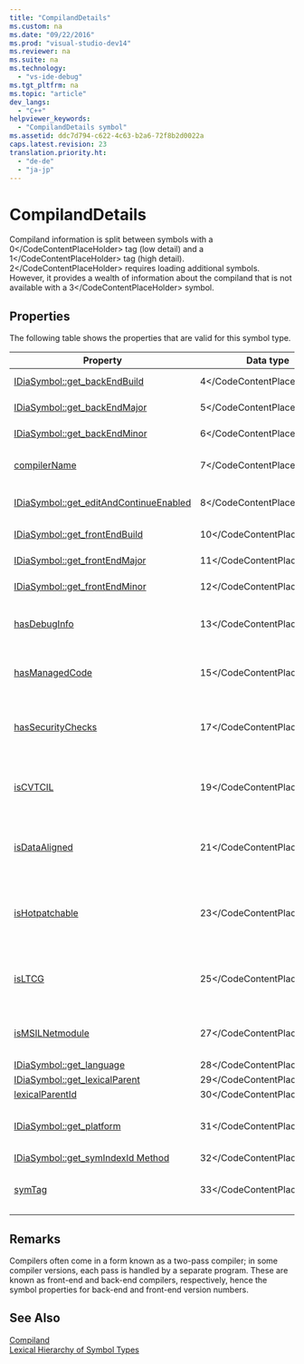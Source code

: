 ```yaml
---
title: "CompilandDetails"
ms.custom: na
ms.date: "09/22/2016"
ms.prod: "visual-studio-dev14"
ms.reviewer: na
ms.suite: na
ms.technology: 
  - "vs-ide-debug"
ms.tgt_pltfrm: na
ms.topic: "article"
dev_langs: 
  - "C++"
helpviewer_keywords: 
  - "CompilandDetails symbol"
ms.assetid: ddc7d794-c622-4c63-b2a6-72f8b2d0022a
caps.latest.revision: 23
translation.priority.ht: 
  - "de-de"
  - "ja-jp"
---
```

# CompilandDetails
Compiland information is split between symbols with a <CodeContentPlaceHolder>0\</CodeContentPlaceHolder> tag (low detail) and a <CodeContentPlaceHolder>1\</CodeContentPlaceHolder> tag (high detail). <CodeContentPlaceHolder>2\</CodeContentPlaceHolder> requires loading additional symbols. However, it provides a wealth of information about the compiland that is not available with a <CodeContentPlaceHolder>3\</CodeContentPlaceHolder> symbol.  
  
## Properties  
 The following table shows the properties that are valid for this symbol type.  
  
|Property|Data type|Description|  
|--------------|---------------|-----------------|  
|[IDiaSymbol::get_backEndBuild](../vs140/idiasymbol--get_backendbuild.md)|<CodeContentPlaceHolder>4\</CodeContentPlaceHolder>|Back-end build number of the compiler.|  
|[IDiaSymbol::get_backEndMajor](../vs140/idiasymbol--get_backendmajor.md)|<CodeContentPlaceHolder>5\</CodeContentPlaceHolder>|Back-end major version number of the compiler.|  
|[IDiaSymbol::get_backEndMinor](../vs140/idiasymbol--get_backendminor.md)|<CodeContentPlaceHolder>6\</CodeContentPlaceHolder>|Back-end minor version number of the compiler.|  
|[compilerName](../vs140/idiasymbol--get_compilername.md)|<CodeContentPlaceHolder>7\</CodeContentPlaceHolder>|Name of the compiler that produced this compiland (only in DIA SDK V8.0 or later).|  
|[IDiaSymbol::get_editAndContinueEnabled](../vs140/idiasymbol--get_editandcontinueenabled.md)|<CodeContentPlaceHolder>8\</CodeContentPlaceHolder>|<CodeContentPlaceHolder>9\</CodeContentPlaceHolder> if Edit and Continue were enabled at compilation.|  
|[IDiaSymbol::get_frontEndBuild](../vs140/idiasymbol--get_frontendbuild.md)|<CodeContentPlaceHolder>10\</CodeContentPlaceHolder>|Front-end build number of the compiler.|  
|[IDiaSymbol::get_frontEndMajor](../vs140/idiasymbol--get_frontendmajor.md)|<CodeContentPlaceHolder>11\</CodeContentPlaceHolder>|Front-end major version number of the compiler.|  
|[IDiaSymbol::get_frontEndMinor](../vs140/idiasymbol--get_frontendminor.md)|<CodeContentPlaceHolder>12\</CodeContentPlaceHolder>|Front-end minor version number of the compiler.|  
|[hasDebugInfo](../vs140/idiasymbol--get_hasdebuginfo.md)|<CodeContentPlaceHolder>13\</CodeContentPlaceHolder>|<CodeContentPlaceHolder>14\</CodeContentPlaceHolder> if this compiland has debug information (only in DIA SDK V8.0 or later).|  
|[hasManagedCode](../vs140/idiasymbol--get_hasmanagedcode.md)|<CodeContentPlaceHolder>15\</CodeContentPlaceHolder>|<CodeContentPlaceHolder>16\</CodeContentPlaceHolder> if this compiland contains managed code (only in DIA SDK v8.0 or later).|  
|[hasSecurityChecks](../vs140/idiasymbol--get_hassecuritychecks.md)|<CodeContentPlaceHolder>17\</CodeContentPlaceHolder>|<CodeContentPlaceHolder>18\</CodeContentPlaceHolder> if the compiland was compiled with the [/GS (Buffer Security Check)](../vs140/-gs--buffer-security-check-.md) compiler switch (only in DIA SDK V8.0 or later).|  
|[isCVTCIL](../vs140/idiasymbol--get_iscvtcil.md)|<CodeContentPlaceHolder>19\</CodeContentPlaceHolder>|<CodeContentPlaceHolder>20\</CodeContentPlaceHolder> if compiland was converted from Common Intermediate Language (CIL) code to native code.|  
|[isDataAligned](../vs140/idiasymbol--get_isdataaligned.md)|<CodeContentPlaceHolder>21\</CodeContentPlaceHolder>|<CodeContentPlaceHolder>22\</CodeContentPlaceHolder> if user-defined types (UDT) have been aligned to some specified memory boundary (only in DIA SDK V8.0 or later).|  
|[isHotpatchable](../vs140/idiasymbol--get_ishotpatchable.md)|<CodeContentPlaceHolder>23\</CodeContentPlaceHolder>|<CodeContentPlaceHolder>24\</CodeContentPlaceHolder> if compiland was compiled with the [/hotpatch (Create Hotpatchable Image)](../vs140/-hotpatch--create-hotpatchable-image-.md) compiler switch (only in DIA SDK v8.0 or later).|  
|[isLTCG](../vs140/idiasymbol--get_isltcg.md)|<CodeContentPlaceHolder>25\</CodeContentPlaceHolder>|<CodeContentPlaceHolder>26\</CodeContentPlaceHolder> if compiland was compiled with the [/LTCG (Link-time Code Generation)](../vs140/-ltcg--link-time-code-generation-.md) compiler switch (only in DIA SDK V8.0 or later).|  
|[isMSILNetmodule](../vs140/idiasymbol--get_ismsilnetmodule.md)|<CodeContentPlaceHolder>27\</CodeContentPlaceHolder>|TRUE if compiland is a Microsoft Intermediate Language (MSIL) module (only in DIA SDK v8.0 or later).|  
|[IDiaSymbol::get_language](../vs140/idiasymbol--get_language.md)|<CodeContentPlaceHolder>28\</CodeContentPlaceHolder>|Source code language.|  
|[IDiaSymbol::get_lexicalParent](../vs140/idiasymbol--get_lexicalparent.md)|<CodeContentPlaceHolder>29\</CodeContentPlaceHolder>|Symbol for the compiland.|  
|[lexicalParentId](../vs140/idiasymbol--get_lexicalparentid.md)|<CodeContentPlaceHolder>30\</CodeContentPlaceHolder>|ID of the lexical parent symbol.|  
|[IDiaSymbol::get_platform](../vs140/idiasymbol--get_platform.md)|<CodeContentPlaceHolder>31\</CodeContentPlaceHolder>|Platform on which the compiland was compiled (one of the [CV_CPU_TYPE_e Enumeration](../vs140/cv_cpu_type_e.md) values).|  
|[IDiaSymbol::get_symIndexId Method](../vs140/idiasymbol--get_symindexid.md)|<CodeContentPlaceHolder>32\</CodeContentPlaceHolder>|Index ID of symbol.|  
|[symTag](../vs140/idiasymbol--get_symtag.md)|<CodeContentPlaceHolder>33\</CodeContentPlaceHolder>|Returns <CodeContentPlaceHolder>34\</CodeContentPlaceHolder> (one of the [SymTagEnum Enumeration](../vs140/symtagenum.md) values).|  
  
## Remarks  
 Compilers often come in a form known as a two-pass compiler; in some compiler versions, each pass is handled by a separate program. These are known as front-end and back-end compilers, respectively, hence the symbol properties for back-end and front-end version numbers.  
  
## See Also  
 [Compiland](../vs140/compiland.md)   
 [Lexical Hierarchy of Symbol Types](../vs140/lexical-hierarchy-of-symbol-types.md)